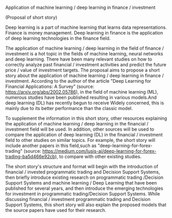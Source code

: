 Application of machine learning / deep learning in finance / investment

(Proposal of short story)

Deep learning is a part of machine learning that learns data representations. Finance is money management. Deep learning in finance is the application of deep learning technologies in the finance field.

The application of machine learning / deep learning in the field of finance / investment is a hot topic in the fields of machine learning, neural networks and deep learning. There have been many relevant studies on how to correctly analyze past financial / investment activities and predict the future price / value of investment targets. The proposal aims to propose a short story about the application of machine learning / deep learning in finance / investment. According to the author of the article "Deep Learning for Financial Applications: A Survey" (source: https://arxiv.org/abs/2002.05786), in the field of machine learning (ML), numerous studies have been published resulting in various models.And deep learning (DL) has recently begun to receive Widely concerned, this is mainly due to its better performance than the classic model.

To supplement the information in this short story, other resources explaining the application of machine learning / deep learning in the financial / investment field will be used. In addition, other sources will be used to compare the application of deep learning (DL) in the financial / investment field to other studies on similar topics. For example, the short story will include another papers in this field,such as  "deep-learning-for-forex-trading" (source: https://medium.com/lusis-ai/deep-learning-for-forex-trading-ba5d466e92cb), to compare with other existing studies.

The short story's structure and format will begin with the introduction of financial / invested programmatic trading and Decision Support Systems, then briefly introduce existing research on programmatic trading /Decision Support Systems and machine learning / Deep Learning that have been published for several years, and then introduce the  emerging technologies for investment in programmatic trading/Decision Support Systems. While discussing financial / investment programmatic trading and Decision Support Systems, this short story will also explain the proposed models that the source papers have used for their research.


